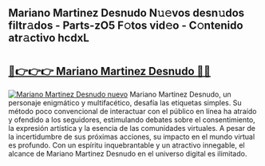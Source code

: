 ## Mariano Martinez Desnudo N𝚞𝚎vos desn𝚞dos filtr𝚊dos - Parts-zO5 F𝚘tos vid𝚎o - C𝚘ntenido atr𝚊ctivo hcdxL

# <h2><a href="http://mb8mir.tromn.icu/?c=Mariano+Martinez+Desnudo">🔗👉👉👉 Mariano Martinez Desnudo 🔗🔗</a></h2>

[![Mariano Martinez Desnudo nuevo](https://i.imgur.com/pEAQMta.gif)](http://mb8mir.tromn.icu/?c=Mariano+Martinez+Desnudo)
Mariano Martinez Desnudo, un personaje enigmático y multifacético, desafía las etiquetas simples. Su método poco convencional de interactuar con el público en línea ha atraído y ofendido a los seguidores, estimulando debates sobre el consentimiento, la expresión artística y la esencia de las comunidades virtuales. A pesar de la incertidumbre de sus próximas acciones, su impacto en el mundo virtual es profundo. Con un espíritu inquebrantable y un atractivo innegable, el alcance de Mariano Martinez Desnudo en el universo digital es ilimitado.
